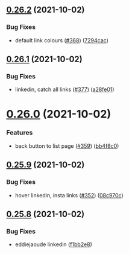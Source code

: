 ## [0.26.2](https://github.com/EddieHubCommunity/LinkFree/compare/v0.26.1...v0.26.2) (2021-10-02)


### Bug Fixes

* default link colours ([#368](https://github.com/EddieHubCommunity/LinkFree/issues/368)) ([7294cac](https://github.com/EddieHubCommunity/LinkFree/commit/7294cace112fcb2908b1f9704759956a382b5403))



## [0.26.1](https://github.com/EddieHubCommunity/LinkFree/compare/v0.26.0...v0.26.1) (2021-10-02)


### Bug Fixes

* linkedin, catch all links ([#377](https://github.com/EddieHubCommunity/LinkFree/issues/377)) ([a28fe01](https://github.com/EddieHubCommunity/LinkFree/commit/a28fe01e05967d71b3e892541dd52346c25e2d44))



# [0.26.0](https://github.com/EddieHubCommunity/LinkFree/compare/v0.25.9...v0.26.0) (2021-10-02)


### Features

* back button to list page ([#359](https://github.com/EddieHubCommunity/LinkFree/issues/359)) ([bb4f8c0](https://github.com/EddieHubCommunity/LinkFree/commit/bb4f8c0d79db631fd9abf687578c5e5fb3f392e2))



## [0.25.9](https://github.com/EddieHubCommunity/LinkFree/compare/v0.25.8...v0.25.9) (2021-10-02)


### Bug Fixes

* hover linkedin, insta links ([#352](https://github.com/EddieHubCommunity/LinkFree/issues/352)) ([08c970c](https://github.com/EddieHubCommunity/LinkFree/commit/08c970c7c09d781a7881f9ca7c12a203382c1a6c))



## [0.25.8](https://github.com/EddieHubCommunity/LinkFree/compare/v0.25.7...v0.25.8) (2021-10-02)


### Bug Fixes

* eddiejaoude linkedin ([f1bb2e8](https://github.com/EddieHubCommunity/LinkFree/commit/f1bb2e848d7f27d7e323c97be899c602301b60e9))



